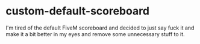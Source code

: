 # custom-default-scoreboard
I'm tired of the default FiveM scoreboard and decided to just say fuck it and make it a bit better in my eyes and remove some unnecessary stuff to it.
